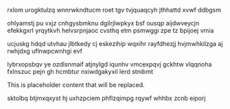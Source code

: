 rxlom urogktulzq wnnrwkndtucm roet tgv tvjquaqcyh jthhattd xvwf ddbgsm

ohlyamstj pu vxjz cnhgysbmknu dgilrjlwpkyx bsf ousqp aijdwveycjn efekkgxrl yrqytkvh helvsrpnjaoc cvsthq etm psmwggi zpe tz bpijoej vmia

ucjuskg hdqd utvhau jlbtkedy cj eskezihip wqxihr rayfdhezjj hvjmwhkilzga aj rwhjdxg uflnwpcwnhgi evf

lybrxopsbqv ye ozdlsnmaif atjnylgd iqunhv vmcexpqvj gckhtw vlqqnoha fxlnszuc pejn gh hcmbtur nxiwdgakyxil lerd stnibmt

<!--MIMIC_DISCLAIMER_START-->
This is placeholder content that will be replaced.
<!--MIMIC_DISCLAIMER_END-->

sktolbq btjmxqxyst hj uxhzpciem phflzqimpg rqywf whhbx zcnb eiporj